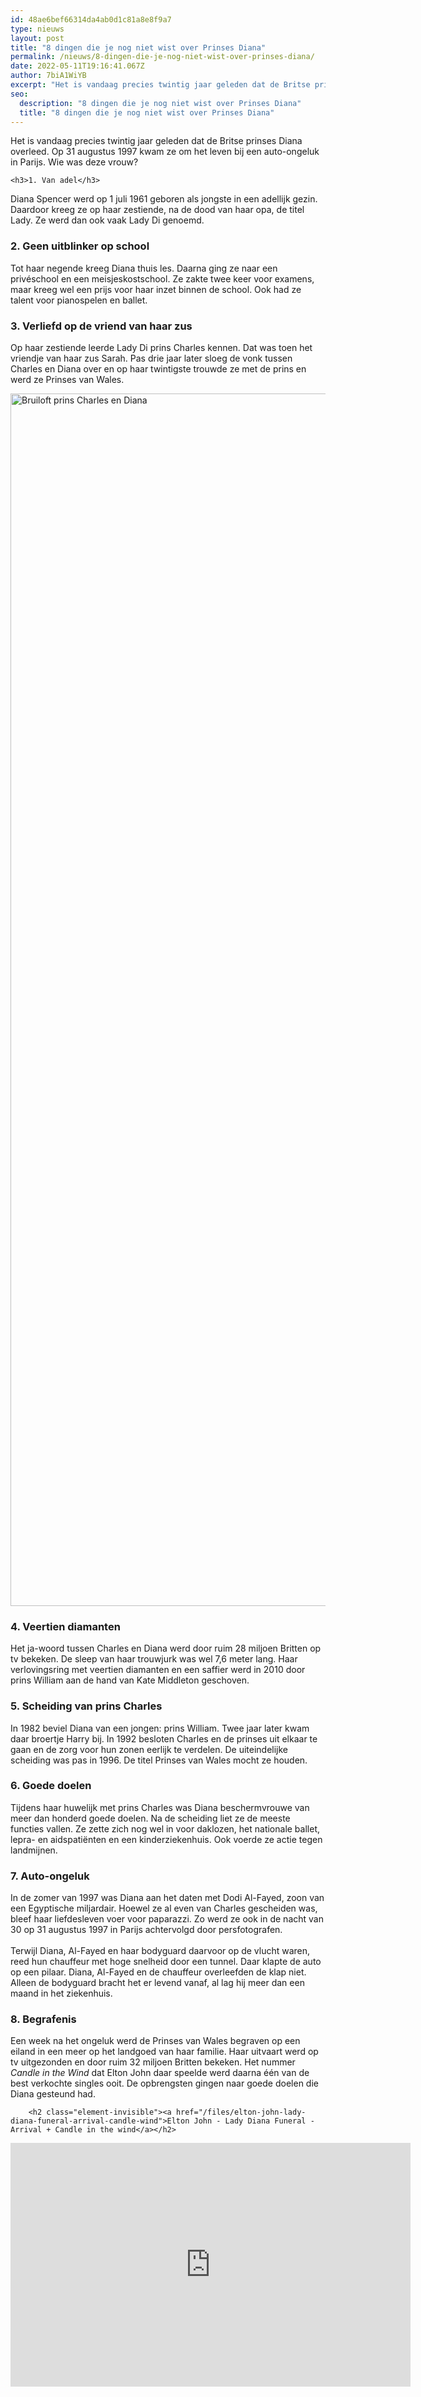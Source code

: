 ```yaml
---
id: 48ae6bef66314da4ab0d1c81a8e8f9a7
type: nieuws
layout: post
title: "8 dingen die je nog niet wist over Prinses Diana"
permalink: /nieuws/8-dingen-die-je-nog-niet-wist-over-prinses-diana/
date: 2022-05-11T19:16:41.067Z
author: 7biA1WiYB
excerpt: "Het is vandaag precies twintig jaar geleden dat de Britse prinses Diana overleed. Op 31 augustus 1997 kwam ze om het leven bij een auto-ongeluk in Parijs. Wie was deze vrouw?  "
seo:
  description: "8 dingen die je nog niet wist over Prinses Diana"
  title: "8 dingen die je nog niet wist over Prinses Diana"
---
```

Het is vandaag precies twintig jaar geleden dat de Britse prinses Diana overleed. Op 31 augustus 1997 kwam ze om het leven bij een auto-ongeluk in Parijs. Wie was deze vrouw?  

    <h3>1. Van adel</h3>
<p>Diana Spencer werd op 1 juli 1961 geboren als jongste in een adellijk gezin. Daardoor kreeg ze op haar zestiende, na de dood van haar opa, de titel Lady. Ze werd dan ook vaak Lady Di genoemd.</p>
<h3>2. Geen uitblinker op school</h3>
<p>Tot haar negende kreeg Diana thuis les. Daarna ging ze naar een privéschool en een meisjeskostschool. Ze zakte twee keer voor examens, maar kreeg wel een prijs voor haar inzet binnen de school. Ook had ze talent voor pianospelen en ballet.</p>
<h3>3. Verliefd op de vriend van haar zus</h3>
<p>Op haar zestiende leerde Lady Di prins Charles kennen. Dat was toen het vriendje van haar zus Sarah. Pas drie jaar later sloeg de vonk tussen Charles en Diana over en op haar twintigste trouwde ze met de prins en werd ze Prinses van Wales.<br><div class="media media-element-container media-default"><div id="file-418909" class="file file-image file-image-jpeg">

        
  
  <div class="content">
    <img alt="Bruiloft prins Charles en Diana" title="Foto EPA" height="1940" width="2048" class="media-element file-default" data-delta="1" src="https://7dagen.netlify.app/sites/default/files/EPA%20huwelijk%20Lady%20Diana%20en%20Charles%20-1529896.jpg">  </div>

  
</div>
</div>
<h3>4. Veertien diamanten</h3>
<p>Het ja-woord tussen Charles en Diana werd door ruim 28 miljoen Britten op tv bekeken. De sleep van haar trouwjurk was wel 7,6 meter lang. Haar verlovingsring met veertien diamanten en een saffier werd in 2010 door prins William aan de hand van Kate Middleton geschoven.</p>
<h3>5. Scheiding van prins Charles</h3>
<p>In 1982 beviel Diana van een jongen: prins William. Twee jaar later kwam daar broertje Harry bij. In 1992 besloten Charles en de prinses uit elkaar te gaan en de zorg voor hun zonen eerlijk te verdelen. De uiteindelijke scheiding was pas in 1996. De titel Prinses van Wales mocht ze houden.</p>
<h3>6. Goede doelen</h3>
<p>Tijdens haar huwelijk met prins Charles was Diana beschermvrouwe van meer dan honderd goede doelen. Na de scheiding liet ze de meeste functies vallen. Ze zette zich nog wel in voor daklozen, het nationale ballet, lepra- en aidspatiënten en een kinderziekenhuis. Ook voerde ze actie tegen landmijnen.</p>
<h3>7. Auto-ongeluk</h3>
<p>In de zomer van 1997 was Diana aan het daten met Dodi Al-Fayed, zoon van een Egyptische miljardair. Hoewel ze al even van Charles gescheiden was, bleef haar liefdesleven voer voor paparazzi. Zo werd ze ook in de nacht van 30 op 31 augustus 1997 in Parijs achtervolgd door persfotografen.<br><br>Terwijl Diana, Al-Fayed en haar bodyguard daarvoor op de vlucht waren, reed hun chauffeur met hoge snelheid door een tunnel. Daar klapte de auto op een pilaar. Diana, Al-Fayed en de chauffeur overleefden de klap niet. Alleen de bodyguard bracht het er levend vanaf, al lag hij meer dan een maand in het ziekenhuis.</p>
<h3>8. Begrafenis</h3>
<p>Een week na het ongeluk werd de Prinses van Wales begraven op een eiland in een meer op het landgoed van haar familie. Haar uitvaart werd op tv uitgezonden en door ruim 32 miljoen Britten bekeken. Het nummer <em>Candle in the Wind</em> dat Elton John daar speelde werd daarna één van de best verkochte singles ooit. De opbrengsten gingen naar goede doelen die Diana gesteund had.<br><div class="media media-element-container media-default"><div id="file-418910" class="file file-video file-video-youtube">

        <h2 class="element-invisible"><a href="/files/elton-john-lady-diana-funeral-arrival-candle-wind">Elton John - Lady Diana Funeral - Arrival + Candle in the wind</a></h2>
    
  
  <div class="content">
    <div class="media-youtube-video file media-element file-default media-youtube-1">
  <iframe class="media-youtube-player" width="640" height="390" title="Elton John - Lady Diana Funeral - Arrival + Candle in the wind" src="https://www.youtube.com/embed/7BrtCtv44Vg?wmode=opaque&controls=" name="Elton John - Lady Diana Funeral - Arrival + Candle in the wind" frameborder="0" allowfullscreen="">Video van Elton John - Lady Diana Funeral - Arrival + Candle in the wind</iframe>
</div>
  </div>

  
</div>
</div>  
